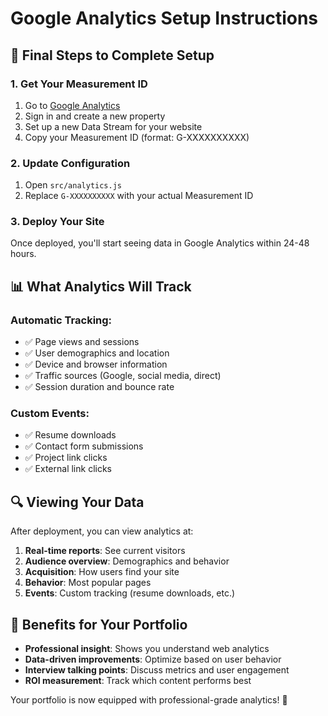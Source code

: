 # Google Analytics Setup Instructions

## 🎯 Final Steps to Complete Setup

### 1. Get Your Measurement ID

1. Go to [Google Analytics](https://analytics.google.com/)
2. Sign in and create a new property
3. Set up a new Data Stream for your website
4. Copy your Measurement ID (format: G-XXXXXXXXXX)

### 2. Update Configuration

1. Open `src/analytics.js`
2. Replace `G-XXXXXXXXXX` with your actual Measurement ID

### 3. Deploy Your Site

Once deployed, you'll start seeing data in Google Analytics within 24-48 hours.

## 📊 What Analytics Will Track

### Automatic Tracking:

- ✅ Page views and sessions
- ✅ User demographics and location
- ✅ Device and browser information
- ✅ Traffic sources (Google, social media, direct)
- ✅ Session duration and bounce rate

### Custom Events:

- ✅ Resume downloads
- ✅ Contact form submissions
- ✅ Project link clicks
- ✅ External link clicks

## 🔍 Viewing Your Data

After deployment, you can view analytics at:

1. **Real-time reports**: See current visitors
2. **Audience overview**: Demographics and behavior
3. **Acquisition**: How users find your site
4. **Behavior**: Most popular pages
5. **Events**: Custom tracking (resume downloads, etc.)

## 🎯 Benefits for Your Portfolio

- **Professional insight**: Shows you understand web analytics
- **Data-driven improvements**: Optimize based on user behavior
- **Interview talking points**: Discuss metrics and user engagement
- **ROI measurement**: Track which content performs best

Your portfolio is now equipped with professional-grade analytics! 🚀

